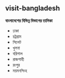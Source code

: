 ## visit-bangladesh

**বাংলাদেশের বিভিন্ন বিভাগের তালিকা**
- ঢাকা
- চট্রগ্রাম
- সিলেট
- খুলনা
- বরিশাল
- রাজশাহী
- রংপুর
- ময়মনসিংহ
